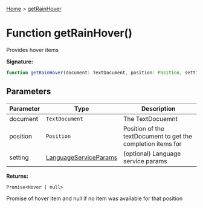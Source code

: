[Home](../index.md) &gt; [getRainHover](./getrainhover_1.md)

# Function getRainHover()

Provides hover items

<b>Signature:</b>

```typescript
function getRainHover(document: TextDocument, position: Position, setting?: LanguageServiceParams): Promise<Hover | null>;
```

## Parameters

|  Parameter | Type | Description |
|  --- | --- | --- |
|  document | `TextDocument` | The TextDocuemnt |
|  position | `Position` | Position of the textDocument to get the completion items for |
|  setting | [LanguageServiceParams](../interfaces/languageserviceparams.md) | (optional) Language service params |

<b>Returns:</b>

`Promise<Hover | null>`

Promise of hover item and null if no item was available for that position

